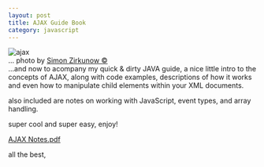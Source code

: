```yaml
---
layout: post
title: AJAX Guide Book
category: javascript
---
```


<img class="alignright" src="http://www.red91.com/assets/14808517_8be1fe86b1_m.jpg" alt="ajax" />
<div class="img_author">... photo by <a href="http://www.flickr.com/photos/bluesmuse/">Simon Zirkunow &copy;</a></div>
...and now to acompany my quick & dirty JAVA guide, a nice little intro to the concepts of AJAX, along with code examples, descriptions of how it works and even how to manipulate child elements within your XML documents.

also included are notes on working with JavaScript, event types, and array handling.

super cool and super easy, enjoy!

<a class="pdf" href="/assets/AJAX_NOTES.pdf">AJAX Notes.pdf</a>

all the best,
